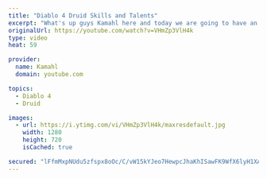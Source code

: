 ```yaml
---
title: "Diablo 4 Druid Skills and Talents"
excerpt: "What's up guys Kamahl here and today we are going to have an in depth look at the druid talent tree and skills available currently. #Diablo4 #Diablo4Druid ..."
originalUrl: https://youtube.com/watch?v=VHmZp3VlH4k
type: video
heat: 59

provider:
  name: Kamahl
  domain: youtube.com

topics:
  - Diablo 4
  - Druid

images:
  - url: https://i.ytimg.com/vi/VHmZp3VlH4k/maxresdefault.jpg
    width: 1280
    height: 720
    isCached: true

secured: "lFfmMxpNUdu5zfspx8oOc/C/vW15kYJeo7HewpcJhaKhISawFK9WfX6lyH1XA8nex1Eghl8R/rLSYL8LwYNZ1LQJ/vWI1POpTLfqv9o1Nkt5q2+925B9kgOkPAA1ce2rNlK+ofLvm9DDcHt/zRDJO66yv15IztJbJzMn4Pp/2rpGsfQXF1f5022In6Na1JDVVU5JJExEfY7ShO44wX6Gp7H5ffp4QDxBMgpoyHLzBtaRiYd7pdakq5+kIOptY8GTRnIFBDrDbW9cS8Y/EecfQ+RomZ5ryYdBukFaTXTPsub5xAgax9aNQuDYI1LsVvO+d2s7LXO+reu6SNKLaf2rlcGcBFzbccR6TiT+grRg0YlQAaYAtozfGafvmuxgKf3gJjzwVFHSMWf1dZ6u0ZLayw==;BB+MfkPD6jvJc+UOG5Y4GA=="
---
```


